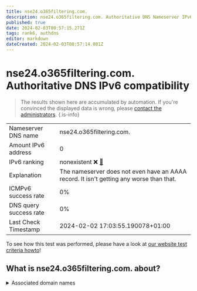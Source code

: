 ```yaml
---
title: nse24.o365filtering.com.
description: nse24.o365filtering.com. Authoritative DNS Nameserver IPv6 compatibility
published: true
date: 2024-02-03T00:57:15.271Z
tags: rank6, authdns
editor: markdown
dateCreated: 2024-02-03T00:57:14.001Z
---
```


# nse24.o365filtering.com. Authoritative DNS IPv6 compatibility

> The results shown here are accumulated by automation. If you're convinced the displayed data is wrong, please [contact the administrators](/howto/chat). 
{.is-info}




|   |   |
| - | - |
| Nameserver DNS name | nse24.o365filtering.com.
| Amount IPv6 address | 0
| IPv6 ranking | nonexistent :x: [🔗](/howto/ranking) |
| Explanation | The nameserver does not even have an AAAA record. It isn't getting any worse than that. |
| ICMPv6 success rate | 0%|
| DNS query success rate | 0% |
| Last Check Timestamp | 2024-02-02 17:03:55.190078+01:00 |

To see how this test was performed, please have a look at [our website test criteria howto](/howto/testcriteria/authdns)!


## What is nse24.o365filtering.com. about?






<details>
<summary>Associated domain names</summary>

www.office.com

</details>
